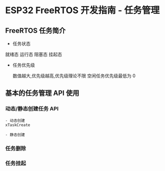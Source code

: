# ESP32 FreeRTOS 开发指南 - 任务管理

## FreeRTOS 任务简介

- 任务状态

就绪态
运行态
阻塞态
挂起态

- 任务优先级

    数值越大,优先级越高,优先级理论不限
    空闲任务优先级最低为 0

## 基本的任务管理 API 使用

### 动态/静态创建任务 API

    - 动态创建
    xTaskCreate

    - 静态创建


### 任务删除

### 任务挂起